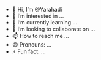 - 👋 Hi, I’m @Yarahadi
- 👀 I’m interested in ...
- 🌱 I’m currently learning ...
- 💞️ I’m looking to collaborate on ...
- 📫 How to reach me ...
- 😄 Pronouns: ...
- ⚡ Fun fact: ...

<!---
Yarahadi/Yarahadi is a ✨ special ✨ repository because its `README.md` (this file) appears on your GitHub profile.
You can click the Preview link to take a look at your changes.
--->
